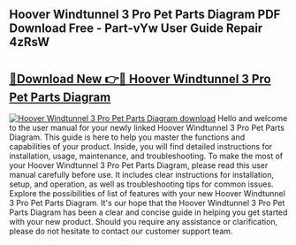 ## Hoover Windtunnel 3 Pro Pet Parts Diagram PDF Download Free - Part-vYw User Guide Repair 4zRsW

# <h2><a href="http://dfhfhx.blite.top/?on=Hoover+Windtunnel+3+Pro+Pet+Parts+Diagram">🔗Download New 👉🔴 Hoover Windtunnel 3 Pro Pet Parts Diagram</a></h2>

[![Hoover Windtunnel 3 Pro Pet Parts Diagram download](https://i.imgur.com/lujVjoI.png)](http://dfhfhx.blite.top/?on=Hoover+Windtunnel+3+Pro+Pet+Parts+Diagram)
Hello and welcome to the user manual for your newly linked Hoover Windtunnel 3 Pro Pet Parts Diagram. This guide is here to help you master the functions and capabilities of your product. Inside, you will find detailed instructions for installation, usage, maintenance, and troubleshooting. To make the most of your Hoover Windtunnel 3 Pro Pet Parts Diagram, please read this user manual carefully before use. It includes clear instructions for installation, setup, and operation, as well as troubleshooting tips for common issues. Explore the possibilities of list of features with your new Hoover Windtunnel 3 Pro Pet Parts Diagram. It's our hope that the Hoover Windtunnel 3 Pro Pet Parts Diagram has been a clear and concise guide in helping you get started with your new product. Should you require any assistance or clarification, please do not hesitate to contact our customer support team.

